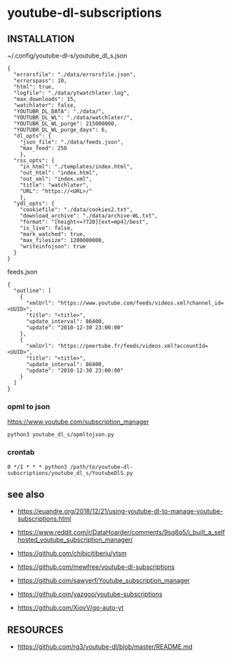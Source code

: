 # youtube-dl-subscriptions

## INSTALLATION

~/.config/youtube-dl-s/youtube_dl_s.json
```
{
  "errorsfile": "./data/errorsfile.json",
  "errorspass": 10,
  "html": true,
  "logfile": "./data/ytwatchlater.log",
  "max_downloads": 15,
  "watchlater": false,
  "YOUTUBR_DL_DATA": "./data/",
  "YOUTUBR_DL_WL": "./data/watchlater/",
  "YOUTUBR_DL_WL_purge": 215000000,
  "YOUTUBR_DL_WL_purge_days": 6,
  "dl_opts": {
    "json_file": "./data/feeds.json",
    "max_feed": 250
    },
  "rss_opts": {
    "in_html": "./templates/index.html",
    "out_html": "index.html",
    "out_xml": "index.xml",
    "title": "watchlater",
    "URL": "https://<URL>/"
    },
  "ydl_opts": {
    "cookiefile": "./data/cookies2.txt",
    "download_archive": "./data/archive-WL.txt",
    "format": "[height<=?720][ext=mp4]/best",
    "is_live": false,
    "mark_watched": true,
    "max_filesize": 1200000000,
    "writeinfojson": true
  }
}
```

feeds.json
```
{
  "outline": [
    {
      "xmlUrl": "https://www.youtube.com/feeds/videos.xml?channel_id=<UUID>",
      "title": "<title>",
      "update_interval": 86400,
      "update": "2010-12-30 23:00:00"
    },
    {
      "xmlUrl": "https://peertube.fr/feeds/videos.xml?accountId=<UUID>",
      "title": "<title>",
      "update_interval": 86400,
      "update": "2010-12-30 23:00:00"
    }
  ]
}
```

### opml to json

https://www.youtube.com/subscription_manager

```
python3 youtube_dl_s/opmltojson.py
```

### crontab

```
0 */1 * * * python3 /path/to/youtube-dl-subscriptions/youtube_dl_s/YoutubeDlS.py
```

## see also

- https://euandre.org/2018/12/21/using-youtube-dl-to-manage-youtube-subscriptions.html
- https://www.reddit.com/r/DataHoarder/comments/9sg8q5/i_built_a_selfhosted_youtube_subscription_manager/

- https://github.com/chibicitiberiu/ytsm
- https://github.com/mewfree/youtube-dl-subscriptions
- https://github.com/sawyerf/Youtube_subscription_manager
- https://github.com/yazgoo/youtube-subscriptions
- https://github.com/XiovV/go-auto-yt


## RESOURCES

- https://github.com/rg3/youtube-dl/blob/master/README.md
